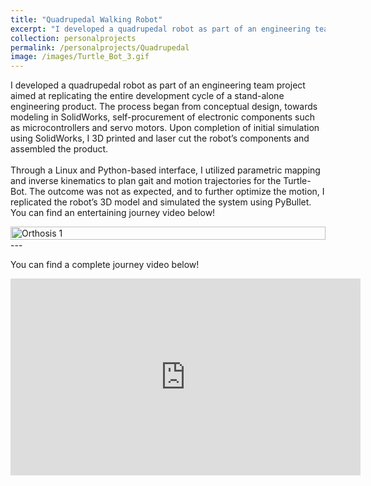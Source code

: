 ```yaml
---
title: "Quadrupedal Walking Robot"
excerpt: "I developed a quadrupedal robot as part of an engineering team project aimed at replicating the entire development cycle of a stand-alone engineering product."
collection: personalprojects
permalink: /personalprojects/Quadrupedal
image: /images/Turtle_Bot_3.gif
---
```


I developed a quadrupedal robot as part of an engineering team project aimed at replicating the entire development cycle of a stand-alone engineering product. The process began from conceptual design, towards modeling in SolidWorks, self-procurement of electronic components such as microcontrollers and servo motors. Upon completion of initial simulation using SolidWorks, I 3D printed and laser cut the robot’s components and assembled the product.<br/><br/>Through a Linux and Python-based interface, I utilized parametric mapping and inverse kinematics to plan gait and motion trajectories for the Turtle-Bot. The outcome was not as expected, and to further optimize the motion, I replicated the robot’s 3D model and simulated the system using PyBullet. You can find an entertaining journey video below! 

<div style="display: flex;">
  <img src="/images/Turtle_Bot_3.gif" alt="Orthosis 1" style="width: 100%;">
</div>
---

You can find a complete journey video below!
<div class="video-container">
  <iframe width="560" height="315" src="https://www.youtube.com/embed/tyCnBZJjztc" frameborder="0" allowfullscreen></iframe>
</div>


